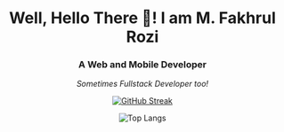 <h1 align="center">Well, Hello There 👋!  I am M. Fakhrul Rozi</h1>
<h3 align="center"> A Web and Mobile Developer </h3>
<p align="center"><i>Sometimes Fullstack Developer too!</i></p>

<div align="center">
  
[![GitHub Streak](https://streak-stats.demolab.com?user=MF-Rozi&exclude_days=Sun%2CSat&theme=dark&dates=11EBE2&sideLabels=EB832B)](https://streak-stats.demolab.com?user=MF-Rozi&exclude_days=Sun%2CSat&theme=dark&dates=11EBE2&sideLabels=EB832B)<!--(https://git.io/streak-stats) -->

<!-- ![GitHub stats](https://github-readme-stats.vercel.app/api?username=MF-Rozi&show_icons=true&theme=synthwave&hide_border=true&include_all_commits=true) -->

![Top Langs](https://github-readme-stats.vercel.app/api/top-langs/?username=MF-Rozi&theme=synthwave&layout=compact&hide_border=true&count_private=true&show_icons=true)
</div>

<!-- ### Hi there 👋 -->

<!--
**MF-Rozi/MF-Rozi** is a ✨ _special_ ✨ repository because its `README.md` (this file) appears on your GitHub profile.

Here are some ideas to get you started:

- 🔭 I’m currently working on ...
- 🌱 I’m currently learning ...
- 👯 I’m looking to collaborate on ...
- 🤔 I’m looking for help with ...
- 💬 Ask me about ...
- 📫 How to reach me: ...
- 😄 Pronouns: ...
- ⚡ Fun fact: ...
-->
